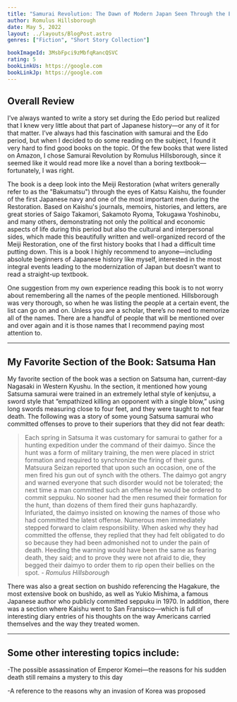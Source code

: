```yaml
---
title: "Samurai Revolution: The Dawn of Modern Japan Seen Through the Eyes of the Shogun's Last Samurai"
author: Romulus Hillsborough
date: May 5, 2022
layout: ../layouts/BlogPost.astro
genres: ["Fiction", "Short Story Collection"]

bookImageId: 3MsbFpci9zMbfqRancQSVC
rating: 5
bookLinkUs: https://google.com
bookLinkJp: https://google.com
---
```


## Overall Review

I’ve always wanted to write a story set during the Edo period but realized that I knew very little about that part of Japanese history—or any of it for that matter. I’ve always had this fascination with samurai and the Edo period, but when I decided to do some reading on the subject, I found it very hard to find good books on the topic. Of the few books that were listed on Amazon, I chose Samurai Revolution by Romulus Hillsborough, since it seemed like it would read more like a novel than a boring textbook—fortunately, I was right.

The book is a deep look into the Meiji Restoration (what writers generally refer to as the "Bakumatsu") through the eyes of Katsu Kaishu, the founder of the first Japanese navy and one of the most important men during the Restoration. Based on Kaishu's journals, memoirs, histories, and letters, are great stories of Saigo Takamori, Sakamoto Ryoma, Tokugawa Yoshinobu, and many others, demonstrating not only the political and economic aspects of life during this period but also the cultural and interpersonal sides, which made this beautifully written and well-organized record of the Meiji Restoration, one of the first history books that I had a difficult time putting down. This is a book I highly recommend to anyone—including absolute beginners of Japanese history like myself, interested in the most integral events leading to the modernization of Japan but doesn’t want to read a straight-up textbook.

One suggestion from my own experience reading this book is to not worry about remembering all the names of the people mentioned. Hillsborough was very thorough, so when he was listing the people at a certain event, the list can go on and on. Unless you are a scholar, there’s no need to memorize all of the names. There are a handful of people that will be mentioned over and over again and it is those names that I recommend paying most attention to.

---

## My Favorite Section of the Book: Satsuma Han

My favorite section of the book was a section on Satsuma han, current-day Nagasaki in Western Kyushu. In the section, it mentioned how young Satsuma samurai were trained in an extremely lethal style of kenjutsu, a sword style that “empathized killing an opponent with a single blow,” using long swords measuring close to four feet, and they were taught to not fear death. The following was a story of some young Satsuma samurai who committed offenses to prove to their superiors that they did not fear death:

> Each spring in Satsuma it was customary for samurai to gather for a hunting expedition under the command of their daimyo. Since the hunt was a form of military training, the men were placed in strict formation and required to synchronize the firing of their guns. Matsuura Seizan reported that upon such an occasion, one of the men fired his gun out of synch with the others. The daimyo got angry and warned everyone that such disorder would not be tolerated; the next time a man committed such an offense he would be ordered to commit seppuku. No sooner had the men resumed their formation for the hunt, than dozens of them fired their guns haphazardly.
> <br>Infuriated, the daimyo insisted on knowing the names of those who had committed the latest offense. Numerous men immediately stepped forward to claim responsibility. When asked why they had committed the offense, they replied that they had felt obligated to do so because they had been admonished not to under the pain of death. Heeding the warning would have been the same as fearing death, they said; and to prove they were not afraid to die, they begged their daimyo to order them to rip open their bellies on the spot.
> <cite> - Romulus Hillsborough </cite>

There was also a great section on bushido referencing the Hagakure, the most extensive book on bushido, as well as Yukio Mishima, a famous Japanese author who publicly committed seppuku in 1970. In addition, there was a section where Kaishu went to San Fransisco—which is full of interesting diary entries of his thoughts on the way Americans carried themselves and the way they treated women.

---

## Some other interesting topics include:

-The possible assassination of Emperor Komei—the reasons for his sudden death still remains a mystery to this day

-A reference to the reasons why an invasion of Korea was proposed
